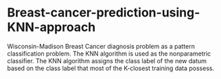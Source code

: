 # Breast-cancer-prediction-using-KNN-approach
Wisconsin-Madison Breast Cancer diagnosis problem as a pattern classification problem. The KNN algorithm is used as the nonparametric classifier. The KNN algorithm assigns the class label of the new datum based on the class label that most of the K-closest training data possess.
